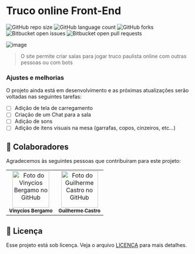 # Truco online Front-End


![GitHub repo size](https://img.shields.io/github/repo-size/mateus-gotardi/trucao-da-massa-front-end?style=for-the-badge)
![GitHub language count](https://img.shields.io/github/languages/count/mateus-gotardi/trucao-da-massa-front-end?style=for-the-badge)
![GitHub forks](https://img.shields.io/github/forks/mateus-gotardi/trucao-da-massa-front-end?style=for-the-badge)
![Bitbucket open issues](https://img.shields.io/bitbucket/issues/mateus-gotardi/trucao-da-massa-front-end?style=for-the-badge)
![Bitbucket open pull requests](https://img.shields.io/bitbucket/pr-raw/mateus-gotardi/trucao-da-massa-front-end?style=for-the-badge)

![image](https://user-images.githubusercontent.com/98918812/223586633-67bb00e5-10da-41ec-a669-8839973f4531.png)

> O site permite criar salas para jogar truco paulista online com outras pessoas ou com bots

### Ajustes e melhorias

O projeto ainda está em desenvolvimento e as próximas atualizações serão voltadas nas seguintes tarefas:

- [ ] Adição de tela de carregamento
- [ ] Criação de um Chat para a sala
- [ ] Adição de sons
- [ ] Adição de itens visuais na mesa (garrafas, copos, cinzeiros, etc...)

## 🤝 Colaboradores

Agradecemos às seguintes pessoas que contribuíram para este projeto:

<table>
  <tr>
    <td align="center">
      <a href="https://github.com/vinybergamo">
        <img src="https://avatars.githubusercontent.com/u/109054862?v=4" width="100px;" alt="Foto do Vinycios Bergamo no GitHub"/><br>
        <sub>
          <b>Vinycios Bergamo</b>
        </sub>
      </a>
    </td>
    <td align="center">
      <a href="https://github.com/guicastro13">
        <img src="https://avatars.githubusercontent.com/u/101204000?v=4" width="100px;" alt="Foto do Guilherme Castro no GitHub"/><br>
        <sub>
          <b>Guilherme Castro</b>
        </sub>
      </a>
    </td>
  </tr>
</table>

## 📝 Licença

Esse projeto está sob licença. Veja o arquivo [LICENÇA](LICENSE) para mais detalhes.

